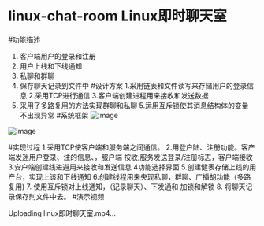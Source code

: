 # linux-chat-room  Linux即时聊天室
#功能描述
1.	客户端用户的登录和注册
2.	用户上线和下线通知
3.	私聊和群聊
4.	保存聊天记录到文件中
#设计方案
1.采用链表和文件读写来存储用户的登录信息
2.采用TCP进行通信
3.客户端创建进程用来接收和发送数据
4. 采用了多路复用的方法实现群聊和私聊 
5.运用互斥锁使其消息结构体的变量 不出现异常
#系统框架
![image](https://user-images.githubusercontent.com/105146652/195779257-5254d1c9-e832-43f2-b2b6-9fa475a675aa.png)

![image](https://user-images.githubusercontent.com/105146652/195779281-5d29014e-ffe9-48a1-bf53-4f190b36f740.png)

#实现过程
1.采用TCP使客户端和服务端之间通信。 
2.用登户陆、注册功能。客产端发迷用户登录、注的信息、，服户端 按收;服务发送登录/注册标志，客户端接收 
3.安户端创建线进避用来接收和发送信息 
4功能选择界面 5.创建健表存储上线的用产台，实现上该和下线通知
 6.创建线程用来央现私聊，群聊、广播胡功能（多路复用) 
7. 使用互斥锁对上线通知，（记录聊天）、下发通和 加锁和解锁
8. 将聊天记录保存則文件中去。
#演示视频


Uploading linux即时聊天室.mp4…

